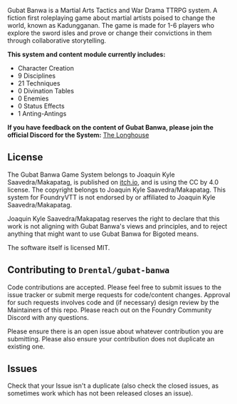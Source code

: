 Gubat Banwa is a Martial Arts Tactics and War Drama TTRPG system. A fiction first roleplaying game about martial artists poised to change the world, known as Kadungganan. The game is made for 1-6 players who explore the sword isles and prove or change their convictions in them through collaborative storytelling.

**This system and content module currently includes:**

- Character Creation
- 9 Disciplines
- 21 Techniques
- 0 Divination Tables
- 0 Enemies
- 0 Status Effects
- 1 Anting-Antings

**If you have feedback on the content of Gubat Banwa, please join the official Discord for the System:** [The Longhouse](https://discord.gg/s6gSsPm5BN)

## License

The Gubat Banwa Game System belongs to Joaquin Kyle Saavedra/Makapatag, is published on [itch.io](https://makapatag.itch.io/gubat-banwa), and is using the CC by 4.0 license. The copyright belongs to Joaquin Kyle Saavedra/Makapatag. This system for FoundryVTT is not endorsed by or affiliated to Joaquin Kyle Saavedra/Makapatag.

Joaquin Kyle Saavedra/Makapatag reserves the right to declare that this work is not aligning with Gubat Banwa's views and principles, and to reject anything that might want to use Gubat Banwa for Bigoted means.

The software itself is licensed MIT.

## Contributing to `Drental/gubat-banwa`

Code contributions are accepted. Please feel free to submit issues to the issue tracker or submit merge requests for code/content changes. Approval for such requests involves code and (if necessary) design review by the Maintainers of this repo. Please reach out on the Foundry Community Discord with any questions.

Please ensure there is an open issue about whatever contribution you are submitting. Please also ensure your contribution does not duplicate an existing one.

## Issues

Check that your Issue isn't a duplicate (also check the closed issues, as sometimes work which has not been released closes an issue).
